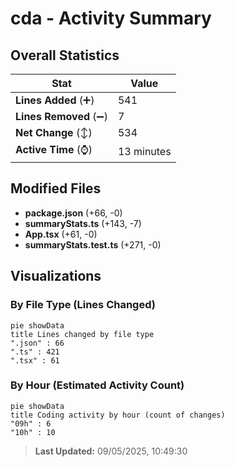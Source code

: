 # cda - Activity Summary 

## Overall Statistics

| Stat                   | Value                                                             |
| ---------------------- | ----------------------------------------------------------------- |
| **Lines Added** (➕)   | 541                                          |
| **Lines Removed** (➖) | 7                                        |
| **Net Change** (↕)    | 534                |
| **Active Time** (⌚)   | 13 minutes |


## Modified Files
- **package.json** (+66, -0)
- **summaryStats.ts** (+143, -7)
- **App.tsx** (+61, -0)
- **summaryStats.test.ts** (+271, -0)

## Visualizations

### By File Type (Lines Changed)

```mermaid
pie showData
title Lines changed by file type
".json" : 66
".ts" : 421
".tsx" : 61
```

### By Hour (Estimated Activity Count)

```mermaid
pie showData
title Coding activity by hour (count of changes)
"09h" : 6
"10h" : 10
```


> **Last Updated:** 09/05/2025, 10:49:30